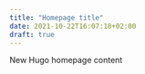 ```yaml
---
title: "Homepage title"
date: 2021-10-22T16:07:18+02:00
draft: true
---
```


New Hugo homepage content